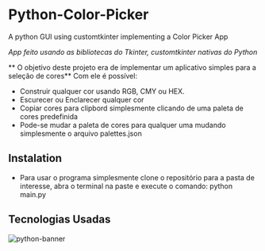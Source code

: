 # Python-Color-Picker
A python GUI using customtkinter implementing a Color Picker App

*App feito usando as bibliotecas do Tkinter, customtkinter nativas do Python*

** O objetivo deste projeto era de implementar um aplicativo simples para a seleção de cores**
Com ele é possível:
- Construir qualquer cor usando RGB, CMY ou HEX.
- Escurecer ou Enclarecer qualquer cor
- Copiar cores para clipbord simplesmente clicando de uma paleta de cores predefinida
- Pode-se mudar a paleta de cores para qualquer uma mudando simplesmente o arquivo palettes.json

## Instalation
- Para usar o programa simplesmente clone o repositório para a pasta de interesse, abra o terminal na paste e execute o comando: python main.py

## Tecnologias Usadas

![python-banner](https://github.com/LuanTSP/Python-Color-Picker/assets/103657198/fd212333-74db-453b-8c47-5d9aa08002b0)

